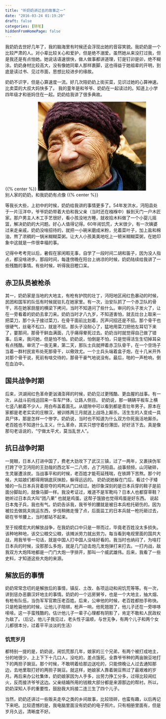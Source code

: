 ```yaml
---
title: "听奶奶讲过去的故事之一"
date: "2016-03-24 01:19:20"
draft: false
categories: [随笔]
hiddenFromHomePage: false
---
```

我奶奶去世好几年了，我的脑海里有时候还会浮现出她的音容笑貌。我奶奶是一个比较严肃的人。对小辈比较关心和爱护，但是绝不溺爱。虽然她从来没打过我，但是我还是有点怕她。她说话语速很快，做人做事都讲道理，钉是钉卯是卯，绝不糊涂。奶奶身材比较高大，没有像她同辈人那样裹脚，这也得益于她祖辈的开明，到底是读过书、见过市面，思想比较进步的缘故。

奶奶不识字，但是心算速度一流。好几次陪奶奶上街买菜，见识过她的心算神速。比卖菜的大叔大妈快多了。 我的童年是和爷爷、奶奶在一起读过的。知道上小学四年级才和爸妈住在一起。奶奶给我讲了很多典故。

{{% center %}}
![别人家的奶奶，和我奶奶有点像](/images/随笔/1647554-87532263bd301604.png)  
别人家的奶奶，和我奶奶有点像
{{% center %}}

等我长大些，上初中的时候，奶奶给我讲的事情更多了。54年发洪水，沔阳县处于一片汪洋中，爷爷奶奶带着大伯和我父亲（当时还在襁褓中）躲到天门一户木匠家。那户男主人木工手艺很好，看小孩没地方睡，就收拾木料做了一个小婴儿摇篮，解决奶奶的大问题。好心人值得记得。60年闹饥荒，大米很少，有一次姨婆过来走亲戚，奶奶没啥招待的，就把一小碗米磨成米粉，兑着菜叶子，加上盐和棉油，熬了浓稠的一锅米糊糊菜粥。让大人小孩美美地吃上一顿米糊糊菜粥，在她印象中这就是一件很幸福的事。

记得中考考完以后，暑假在家闲暇无事，自学了一段时间二胡和笛子，因为没人指点，都没啥进步。那段时间，每逢傍晚在阳台上纳凉的时候，奶奶陆续给我讲了一些残酷的事情。有些时候，听得我目瞪口呆。

## 赤卫队员被枪杀
其一，奶奶家是当地的大地主，有枪有护院的壮丁，沔阳地区闹红色暴动的时候，民团和国军的队伍有时候就驻扎在她家里。有一次，治安队抓了一个赤卫队的骨干，吊在她家厨屋的横梁下拷问，当时不知道问了些什么。审问的头子发火了，让在一旁看着的奶奶去拿刀来。奶奶当时才八九岁，不知道害怕，就去灶台上取来一把菜刀，那个头子接过菜刀，在骨干面前比划着，厉声问招还是不招。那个骨干也很硬气，丝毫不松口，就是不招。那头子没耐心了，猛地用菜刀把他左耳切下来了，霎那间，那骨干鲜血满面，几乎痛得晕死过去。奶奶当时就觉得自己做了错事。后来，我问她，但是怕不怕。奶奶说，怕倒是不怕，只是觉得活生生切掉耳朵有点残酷。审讯了一夜无果，第二天，那队士兵就押着赤卫队骨干，在一个空场子当着一群村民宣布处死那骨干，以儆效尤。一个士兵头端着盒子炮，在十几米开外对那个骨干说，死前有啥交待的，那骨干豪气地说没有。最后，啪的一声枪响，倒在血泊中。

## 国共战争时期

后来，洪湖闹红色革命更汹涌澎拜的时候，奶奶见过更残酷、更血腥的战事。有一次，从战斗前线运回来一车车尸体，让路人侧目。 奶奶说，那一辆辆平板车上横七竖八躺着不少人，用白布盖着面孔。从缝隙中可以看到都是青壮年男子。原本在家都是老老实实的庄稼汉，被训练两三月就送上战场上厮杀。活生生的人变成一具具尸体，那是怎样一个惨字。奶奶说，当时也不知道为什么双方你死我活地厮杀。老百姓也不知道什么主义，什么革命，其实只想守着份薄田，好好活下去。真是像那句老话说的，“宁做太平犬，莫当乱世人”。

## 抗日战争时期
一晃眼，日本人打进中国了，费老大劲攻下了武汉三镇，过了一两年，又裹挟伪军打跨了守卫沔阳的王劲哉的西北军一二八师，占了沔阳县。战事频频，山河破碎，生灵屡遭涂炭。当战事平和的时候，老百姓才能苟延残喘，在铁蹄下苦熬。那个时候，大姑娘们都得用锅底灰抹脸，躲得远远的。 奶奶说她躲在门后，看过个子矮矮的一队日本兵背着掠夺的鸡鸭从门口经过。她印象深刻的是日本兵穿的鞋子是前面分脚趾的，就像马脚一样。我没考证过，难道不是军靴吗？日本人也都穿草鞋？她听过日本兵大叫“团八果” 也就是鸡蛋。这帮子饿狼也觉得鸡蛋是好东西。 说起日本鬼子兵，我也有气。奶奶告诉我，我爷爷的腰就是被日本兵枪托砸伤的。因为被拉去做挑夫挑运东西，步伐稍微走慢了点，后面监工的日本兵就一枪托砸过去，砸在爷爷腰上，当时都站不起来。

至于规模宏大的解放战争，在我奶奶口中只是一带而过，毕竟老百姓没太多损失。该种地种地，该交公粮交公粮，该摊派劳力就出劳力。每当看到电视里面的国共大战，用我爷爷一句话，就是中国人打中国人没啥好看的。我当时也纳闷了，为啥打日本兵的时候，没那那么多炮，就是几门迫击炮几发炮弹打来打去。一打内战，敌我双方大炮阵地都是一门门大炮一字排开，那叫一个威武雄伟。后来，我看了一些史料，才知道这些大炮的来源。

## 解放后的事情
奶奶常常念叨的是解放后的事情，镇反、土改、各项运动和闹饥荒等等。有一次，讲到惩办恶霸汉奸地主的事情。奶奶的一个远房舅爷，也是一个大地主，抽大烟、有枪有队伍，当伪军军官欺压老百姓。后来，公审他的时候，老百姓都拍手称快。只是枪毙他的时候，让他儿子陪绑，枪声一响，他死翘翘了，他儿子还在一旁哆哆嗦嗦。这一手蛮残酷的。估计他儿子一辈子心理都有阴影了，肯定不敢和人民政权为敌了。（后记，他儿子我见过，老头性子温顺，与世无争，有两个儿子和两个女儿都很本分，过着平平淡淡的生活）

### 饥荒岁月
都特别一提的是，奶奶说，闹饥荒那几年，娘家的三个兄弟，有两个被打成地主，分的地很少，上上下下十几口人，没吃的，差点饿死。全靠爷爷种的两亩豌豆地打下的两担子豌豆。那个时候，不敢明着给那边送吃的，只能傍晚让人过去通知那边，去地里取打好的两担子豌豆。就这样，她娘家人靠着豌豆熬过了最艰难的岁月。再后来办公社集体，奶奶娘家因为人手多，出劳力挣工分多，过得比较闹红火，反而接济爷爷这边。父亲结婚所用的钱粮大部分都是来源那边的帮衬。所以，奶奶深知人手的重要性，鼓励我大妈接二连三生了四个儿子。

当然，奶奶还讲过一些贩夫走卒之类的乡间故事，比较琐碎，也蛮有趣，以后再记下来吧。比较遗憾的是，我电脑里面没有奶奶的电子照片。只有相册里面有，但是岁月久远，清晰度不好。
